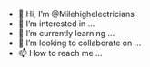 - 👋 Hi, I’m @Milehighelectricians
- 👀 I’m interested in ...
- 🌱 I’m currently learning ...
- 💞️ I’m looking to collaborate on ...
- 📫 How to reach me ...

<!---
Milehighelectricians/Milehighelectricians is a ✨ special ✨ repository because its `README.md` (this file) appears on your GitHub profile.
You can click the Preview link to take a look at your changes.
--->
